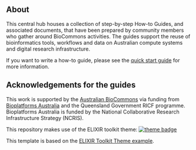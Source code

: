 ## About
This central hub houses a collection of step-by-step How-to Guides, and associated documents, that have been prepared by community members who gather around BioCommons activities. The guides support the reuse of bioinformatics tools, workflows and data on Australian compute systems and digital research infrastructure.

If you want to write a how-to guide, please see the [quick start guide](https://australianbiocommons.github.io/how-to-guide-template/) for more information.  


## Acknowledgements for the guides

This work is supported by the [Australian BioCommons](https://www.biocommons.org.au/) via funding from [Bioplatforms Australia](https://bioplatforms.com/) and the Queensland Government RICF programme. Bioplatforms Australia is funded by the National Collaborative Research Infrastructure Strategy (NCRIS).

This repository makes use of the ELIXIR toolkit theme: [![theme badge](https://img.shields.io/badge/ELIXIR%20toolkit%20theme-jekyll-blue?color=0d6efd)](https://github.com/ELIXIR-Belgium/elixir-toolkit-theme)

This template is based on the [ELIXIR Toolkit Theme example](https://github.com/ELIXIR-Belgium/elixir-toolkit-theme-example).
